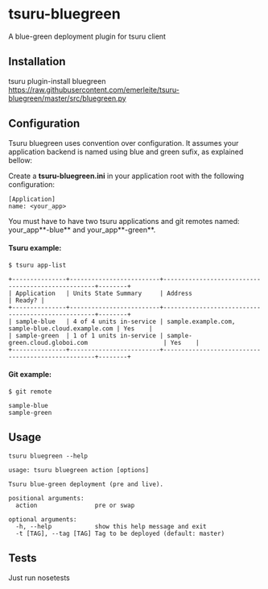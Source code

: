 tsuru-bluegreen
===============

A blue-green deployment plugin for tsuru client

Installation
------------

tsuru plugin-install bluegreen https://raw.githubusercontent.com/emerleite/tsuru-bluegreen/master/src/bluegreen.py


Configuration
-------------

Tsuru bluegreen uses convention over configuration. It assumes your application backend is named using blue and green sufix, as explained bellow:

Create a **tsuru-bluegreen.ini** in your application root with the following configuration:

```
[Application]
name: <your_app>
```

You must have to have two tsuru applications and git remotes named: your_app**-blue** and your_app**-green**.

#### Tsuru example:

```
$ tsuru app-list

+---------------+-------------------------+---------------------------------------------------+--------+
| Application   | Units State Summary     | Address                                           | Ready? |
+---------------+-------------------------+---------------------------------------------------+--------+
| sample-blue   | 4 of 4 units in-service | sample.example.com, sample-blue.cloud.example.com | Yes    |
| sample-green  | 1 of 1 units in-service | sample-green.cloud.globoi.com                     | Yes    |
+---------------+-------------------------+---------------------------------------------------+--------+
```

#### Git example:

```
$ git remote

sample-blue
sample-green

```

Usage
-----
```
tsuru bluegreen --help

usage: tsuru bluegreen action [options]

Tsuru blue-green deployment (pre and live).

positional arguments:
  action                pre or swap

optional arguments:
  -h, --help            show this help message and exit
  -t [TAG], --tag [TAG] Tag to be deployed (default: master)
```

Tests
-----

Just run nosetests
